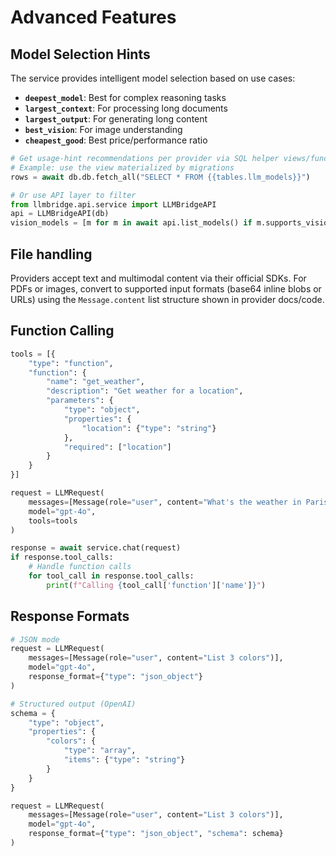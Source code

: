 # Advanced Features

## Model Selection Hints

The service provides intelligent model selection based on use cases:

- **`deepest_model`**: Best for complex reasoning tasks
- **`largest_context`**: For processing long documents
- **`largest_output`**: For generating long content
- **`best_vision`**: For image understanding
- **`cheapest_good`**: Best price/performance ratio

```python
# Get usage-hint recommendations per provider via SQL helper views/functions
# Example: use the view materialized by migrations
rows = await db.db.fetch_all("SELECT * FROM {{tables.llm_models}}")

# Or use API layer to filter
from llmbridge.api.service import LLMBridgeAPI
api = LLMBridgeAPI(db)
vision_models = [m for m in await api.list_models() if m.supports_vision]
```

## File handling

Providers accept text and multimodal content via their official SDKs. For PDFs or images, convert to supported input formats (base64 inline blobs or URLs) using the `Message.content` list structure shown in provider docs/code.

## Function Calling

```python
tools = [{
    "type": "function",
    "function": {
        "name": "get_weather",
        "description": "Get weather for a location",
        "parameters": {
            "type": "object",
            "properties": {
                "location": {"type": "string"}
            },
            "required": ["location"]
        }
    }
}]

request = LLMRequest(
    messages=[Message(role="user", content="What's the weather in Paris?")],
    model="gpt-4o",
    tools=tools
)

response = await service.chat(request)
if response.tool_calls:
    # Handle function calls
    for tool_call in response.tool_calls:
        print(f"Calling {tool_call['function']['name']}")
```

## Response Formats

```python
# JSON mode
request = LLMRequest(
    messages=[Message(role="user", content="List 3 colors")],
    model="gpt-4o",
    response_format={"type": "json_object"}
)

# Structured output (OpenAI)
schema = {
    "type": "object",
    "properties": {
        "colors": {
            "type": "array",
            "items": {"type": "string"}
        }
    }
}

request = LLMRequest(
    messages=[Message(role="user", content="List 3 colors")],
    model="gpt-4o",
    response_format={"type": "json_object", "schema": schema}
)
```